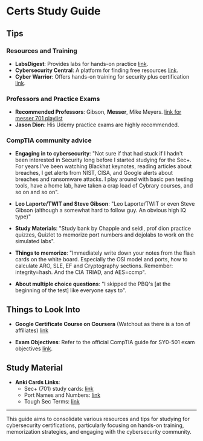 # Certs Study Guide

## Tips

### Resources and Training

- **LabsDigest**: Provides labs for hands-on practice [link](https://labsdigest.com/).
- **Cybersecurity Central**: A platform for finding free resources [link](https://www.cybersecuritycentral.org/home).
- **Cyber Warrior**: Offers hands-on training for security plus certification [link](https://www.cyberwarrior.com/security-plus/).

### Professors and Practice Exams

- **Recommended Professors**: Gibson, <b>Messer</b>, Mike Meyers. [link for messer 701 playlist](https://www.youtube.com/watch?v=KiEptGbnEBc&list=PLG49S3nxzAnl4QDVqK-hOnoqcSKEIDDuv)
- **Jason Dion**: His Udemy practice exams are highly recommended.

### CompTIA community advice

- **Engaging in to cybersecurity**: "Not sure if that had stuck if I hadn't been interested in Security long before I started studying for the Sec+. For years I've been watching Blackhat keynotes, reading articles about breaches, I get alerts from NIST, CISA, and Google alerts about breaches and ransomware attacks. I play around with basic pen testing tools, have a home lab, have taken a crap load of Cybrary courses, and so on and so on".

- **Leo Laporte/TWIT and Steve Gibson**: "Leo Laporte/TWIT or even Steve Gibson (although a somewhat hard to follow guy. An obvious high IQ type)"
  
- **Study Materials**: "Study bank by Chapple and seidl, prof dion practice quizzes, Quizlet to memorize port numbers and dojolabs to work on the simulated labs".

- **Things to memorize**: "Immediately write down your notes from the flash cards on the white board. Especially the OSI model and ports, how to calculate ARO, SLE, EF and Cryptography sections. Remember: integrity=hash. And the CIA TRIAD, and AES=ccmp".

- **About multiple choice questions**: "I skipped the PBQ's [at the beginning of the test] like everyone says to".

## Things to Look Into

- **Google Certificate Course on Coursera** (Watchout as there is a ton of affiliates) [link](https://www.coursera.org/google-certificates/cybersecurity-certificate)

- **Exam Objectives**: Refer to the official CompTIA guide for SY0-501 exam objectives [link](https://www.comptia.jp/pdf/Security%2B%20SY0-501%20Exam%20Objectives.pdf).

## Study Material

- **Anki Cards Links**:
  - Sec+ (701) study cards: [link](https://lognpacific.com/free-certification-practice-tests/)
  - Port Names and Numbers: [link](https://quizlet.com/343931988/port-names-and-numbers-security-501-flash-cards/)
  - Tough Sec Terms: [link](https://quizlet.com/648931527/tough-sec-terms-flash-cards/)

---

This guide aims to consolidate various resources and tips for studying for cybersecurity certifications, particularly focusing on hands-on training, memorization strategies, and engaging with the cybersecurity community.






